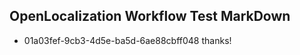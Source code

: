 ## OpenLocalization Workflow Test MarkDown
* 01a03fef-9cb3-4d5e-ba5d-6ae88cbff048 thanks!

<!--HONumber=Aug16_HO3-->


